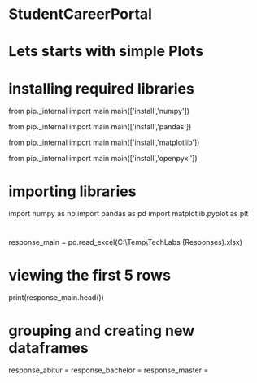 # StudentCareerPortal

# Lets starts with simple Plots

# installing required libraries
from pip._internal import main
main(['install','numpy'])

from pip._internal import main
main(['install','pandas'])

from pip._internal import main
main(['install','matplotlib'])

from pip._internal import main
main(['install','openpyxl'])

# importing libraries
import numpy as np
import pandas as pd
import matplotlib.pyplot as plt

# 
response_main = pd.read_excel(C:\Temp\TechLabs (Responses).xlsx)

# viewing the first 5 rows
print(response_main.head())

# grouping and creating new dataframes
response_abitur = 
response_bachelor =
response_master = 
